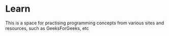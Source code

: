 # Learn

This is a space for practising programming concepts from various sites and resources, such as GeeksForGeeks, etc
